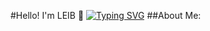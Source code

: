 #Hello! I'm LEIB 👋
[![Typing SVG](https://readme-typing-svg.demolab.com/?lines=HELLO+I'M+LEIB+👋;I+am+a+fullstack+engineer)](https://git.io/typing-svg)
##About Me:
